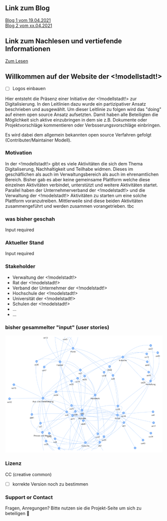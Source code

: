 ##  Link zum Blog

[Blog 1 vom 19.04.2021](./Blog1.md)      
[Blog 2 vom xx.04.2021](./Blog2.md)

## Link zum Nachlesen und vertiefende Informationen

[Zum Lesen](./ToRead.md)

## Willkommen auf der Website der <!modellstadt!>  

- [ ] Logos einbauen

Hier entsteht die Präsenz einer Initiative der <!modellstadt!> zur Digitalisierung.
In den Leitlinien dazu wurde ein partizipativer Ansatz beschrieben und ausgewählt. Um dieser Leitlinie zu folgen wird das "doing" auf einem open source Ansatz aufsetzten. Damit haben alle Beteiligten die Möglichkeit sich aktive einzubringen in dem sie z.B. Dokumente oder Projektvorschläge kommentieren oder Verbsserungsvorschläge einbringen.      

Es wird dabei dem allgemein bekannten open source Verfahren gefolgt (Contributer/Maintainer Modell).    

### Motivation
In der <!modellstadt!> gibt es viele Aktivitäten die sich dem Thema Digitaliserung, Nachhaltigkeit und Teilhabe widmen. Dieses im geschäflichen als auch im Verwaltungsbereich als auch im ehrenamtlichen Bereich. Bisher gab es aber keine gemeinsame Plattform welche diese einzelnen Aktivitäten verbindet, unterstützt und weitere Aktivitäten startet.   
Parallel haben der Unternehmerverband der <!modelstadt!> und die Verwaltung der <!modelstadt!> Aktivitäten zu starten um eine solche Plattform voranzutreiben. Mittlerweile sind diese beiden Aktivitäten zusammengeführt und werden zusammen vorangetrieben.
tbc

### was bisher geschah
Input required

### Aktueller Stand
Input required

### Stakeholder
+ Verwaltung der <!modelstadt!>
+ Rat der <!modelstadt!>
+ Verband der Unternehmer der <!modelstadt!>
+ Hochschule der <!modelstadt!>
+ Universität der <!modelstadt!>
+ Schulen der <!modelstadt!>
+ ...
+ ...

### bisher gesammelter "input" (user stories)
![Netzwerk der user stories](images/UserStoryNetwork.png "Netzwerk der user stories - Stand 03/2021")

### Lizenz
CC (creative common) 
- [ ] korrekte Version noch zu bestimmen

### Support or Contact
Fragen, Anregungen? Bitte nutzen sie die Projekt-Seite um sich zu beteiligen 🙂
